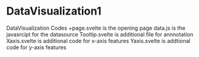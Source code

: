 # DataVisualization1
DataVisualization Codes
+page.svelte is the opening page
data.js is the javasrcipt for the datasource
Tooltip.svelte is additional file for annnotation
Xaxis.svelte is additional code for x-axis features
Yaxis.svelte is addtional code for y-axis features

